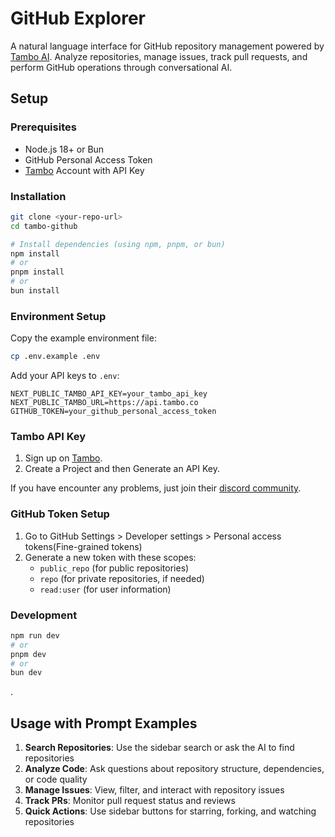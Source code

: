 # GitHub Explorer

A natural language interface for GitHub repository management powered by [Tambo AI](https://tambo.co). Analyze repositories, manage issues, track pull requests, and perform GitHub operations through conversational AI.

## Setup

### Prerequisites

- Node.js 18+ or Bun
- GitHub Personal Access Token
- [Tambo](https://tambo.co) Account with API Key

### Installation

```bash
git clone <your-repo-url>
cd tambo-github

# Install dependencies (using npm, pnpm, or bun)
npm install
# or
pnpm install
# or
bun install
```

### Environment Setup

Copy the example environment file:

```bash
cp .env.example .env
```

Add your API keys to `.env`:

```env
NEXT_PUBLIC_TAMBO_API_KEY=your_tambo_api_key
NEXT_PUBLIC_TAMBO_URL=https://api.tambo.co
GITHUB_TOKEN=your_github_personal_access_token
```

### Tambo API Key

1. Sign up on [Tambo](https://tambo.co).
2. Create a Project and then Generate an API Key.

If you have encounter any problems, just join their [discord community](https://discord.gg/hpT8n7XdyN).

### GitHub Token Setup

1. Go to GitHub Settings > Developer settings > Personal access tokens(Fine-grained tokens)
2. Generate a new token with these scopes:
   - `public_repo` (for public repositories)
   - `repo` (for private repositories, if needed)
   - `read:user` (for user information)

### Development

```bash
npm run dev
# or
pnpm dev
# or
bun dev
```
.

## Usage with Prompt Examples

1. **Search Repositories**: Use the sidebar search or ask the AI to find repositories
2. **Analyze Code**: Ask questions about repository structure, dependencies, or code quality
3. **Manage Issues**: View, filter, and interact with repository issues
4. **Track PRs**: Monitor pull request status and reviews
5. **Quick Actions**: Use sidebar buttons for starring, forking, and watching repositories

